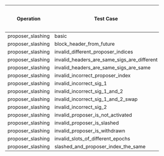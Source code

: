 | Operation | Test Case | Read Pre-State SSZ | Deserialize Pre-State SSZ | Read Operation Input | Process | Merkleize | Commit | Total Cycles | Execution Time |
|-----------|-----------|--------------------|---------------------------|----------------------|---------|-----------|--------|--------------|----------------|
proposer_slashing | basic | 264367 | 18696661 | 39296 | 2074834 | 237557349 | 1012 | 258637657 | 6.638426792s |
proposer_slashing | block_header_from_future | 264367 | 18696661 | 39296 | 2074834 | 237557349 | 1012 | 258637657 | 6.379886334s |
proposer_slashing | invalid_different_proposer_indices | 264367 | 18696661 | 39296 | 2074813 | 237557349 | 1012 | 258637636 | 6.45457375s |
proposer_slashing | invalid_headers_are_same_sigs_are_different | 264367 | 18696661 | 39296 | 2075534 | 237557349 | 1012 | 258638357 | 7.168071792s |
proposer_slashing | invalid_headers_are_same_sigs_are_same | 264367 | 18696661 | 39296 | 2075534 | 237557349 | 1012 | 258638357 | 6.420814125s |
proposer_slashing | invalid_incorrect_proposer_index | 264367 | 18696661 | 39296 | 2074834 | 237557349 | 1012 | 258637657 | 6.785445959s |
proposer_slashing | invalid_incorrect_sig_1 | 264367 | 18696661 | 39296 | 2074834 | 237557349 | 1012 | 258637657 | 6.4592335s |
proposer_slashing | invalid_incorrect_sig_1_and_2 | 264367 | 18696661 | 39296 | 2074834 | 237557349 | 1012 | 258637657 | 6.374093667s |
proposer_slashing | invalid_incorrect_sig_1_and_2_swap | 264367 | 18696661 | 39296 | 2074834 | 237557349 | 1012 | 258637657 | 6.511987292s |
proposer_slashing | invalid_incorrect_sig_2 | 264367 | 18696661 | 39296 | 2074834 | 237557349 | 1012 | 258637657 | 6.425079667s |
proposer_slashing | invalid_proposer_is_not_activated | 264367 | 18696661 | 39296 | 2074834 | 237557349 | 1012 | 258637657 | 6.354021417s |
proposer_slashing | invalid_proposer_is_slashed | 264367 | 18696663 | 39296 | 2074834 | 237557349 | 1012 | 258637659 | 6.454848667s |
proposer_slashing | invalid_proposer_is_withdrawn | 264367 | 18696661 | 39296 | 2074834 | 237557349 | 1012 | 258637657 | 6.675543375s |
proposer_slashing | invalid_slots_of_different_epochs | 264367 | 18696661 | 39296 | 2074804 | 237557349 | 1012 | 258637627 | 6.38515725s |
proposer_slashing | slashed_and_proposer_index_the_same | 264367 | 18696661 | 39296 | 2074834 | 237557349 | 1012 | 258637657 | 6.574142083s |
